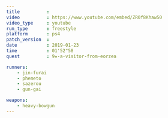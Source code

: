 ```yaml
---
title          :
video          : https://www.youtube.com/embed/ZR0f8Khaw50
video_type     : youtube
run_type       : freestyle
platform       : ps4
patch_version  :
date           : 2019-01-23
time           : 01'52"58
quest          : 9★-a-visitor-from-eorzea

runners:
    - jin-furai
    - phemeto
    - sazerou
    - gun-gai

weapons:
    - heavy-bowgun
---
```

